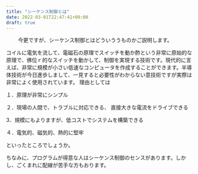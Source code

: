```yaml
---
title: "シーケンス制御とは"
date: 2022-03-01T22:47:41+09:00
draft: true
---
```

　
　今更ですが、シーケンス制御とはどういううものかご説明します。

コイルに電気を流して、電磁石の原理でスイッチを動か酢という非常に原始的な原理で、佛位ｒ的なスイッチを動かして、制御を実現する技術です。現代的に言えば、非常に規模が小さい低速なコンピュータを作成することができます。半導体技術が今日進歩しまして、一見すると必要性がわからない意技術ですが実際は非常によく使用されています。
理由としては

１．原理が非常にシンプル

２．現場の人間で、トラブルに対応できる、
直接大きな電流をドライブできる

3．規模にもよりますが、低コストでシステムを構築できる

４．電気的、磁気的、熱的に堅牢

といったところでしょうか。

ちなみに、プログラムが得意な人はシーケンス制御のセンスがあります。しかし、ごくまれに配線が苦手な方もおります。